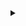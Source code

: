 <details>
  
  <summary></summary>
  
  ```
  ⣿⣿⣿⣿⣿⣿⣿⣿⠟⠋⠁⠄⠄⠄⠄⠄⠄⠄⠄⠙⢿⣿⣿⣿⣿⣿⣿⣿⣿
  ⣿⣿⣿⣿⣿⣿⡟⠁⠄⠄⠄⠄⣠⣤⣴⣶⣶⣶⣶⣤⡀⠈⠙⢿⣿⣿⣿⣿⣿
  ⣿⣿⣿⣿⣿⡟⠄⠄⠄⠄⠄⣸⣿⣿⣿⣿⣿⣿⣿⣿⣿⣆⠄⠈⣿⣿⣿⣿⣿
  ⣿⣿⣿⣿⣿⠁⠄⠄⠄⢀⣴⣿⣿⣿⣿⣿⣿⣿⣿⣿⣿⣿⠄⠄⢺⣿⣿⣿⣿
  ⣿⣿⣿⣿⣿⡄⠄⠄⠄⠙⠻⠿⣿⣿⣿⣿⠿⠿⠛⠛⠻⣿⡄⠄⣾⣿⣿⣿⣿
  ⣿⣿⣿⣿⣿⡇⠄⠄⠁👁 ⠄⢹⣿⡗⠄ 👁 ⢄⡀⣾⢀⣿⣿⣿⣿⡇
  ⣿⣿⣿⣿⣿⡇⠘⠄⠄⠄⢀⡀⠄⣿⣿⣷⣤⣤⣾⣿⣿⣿⣧⢸⣿⣿⣿⣿⣿
  ⣿⣿⣿⣿⣿⡇⠄⣰⣿⡿⠟⠃⠄⣿⣿⣿⣿⣿⡛⠿⢿⣿⣷⣾⣿⣿⣿⣿⣿
  ⣿⣿⣿⣿⣿⣿⡄⠈⠁⠄⠄⠄⠄⠻⠿⢛⣿⣿⠿⠂⠄⢹⢹⣿⣿⣿⣿⣿⣿
  ⣿⣿⣿⣿⣿⣿⣿⡐⠐⠄⠄⣠⣀⣀⣚⣯⣵⣶⠆⣰⠄⠞⣾⣿⣿⣿⣿⣿⣿
  ⣿⣿⣿⣿⣿⣿⣿⣷⡄⠄⠄⠈⠛⠿⠿⠿⣻⡏⢠⣿⣎⣾⣿⣿⣿⣿⣿⣿⣿
  ⣿⣿⣿⣿⣿⣿⡿⠟⠛⠄⠄⠄⠄⠙⣛⣿⣿⣵⣿⡿⢹⡟⣿⣿⣿⣿⣿⣿⣿
  ⣿⠿⠿⠋⠉⠄⠄⠄⠄⠄⠄⠄⣀⣠⣾⣿⣿⣿⡟⠁⠹⡇⣸⣿⣿⣿⣿⣿⣿
  ⠁⠄⠄⠄⠄⠄⠄⠄⠄⠄⠄⠄⠄⠙⠿⠿⠛⠋⠄⣸⣦⣠⣿⣿⣿⣿⣿⣿⣿
  ```
  
  <img src="https://i1.sndcdn.com/artworks-VgEzOXOyfH9EzglG-tZBcrA-t500x500.jpg">
  
</details>

